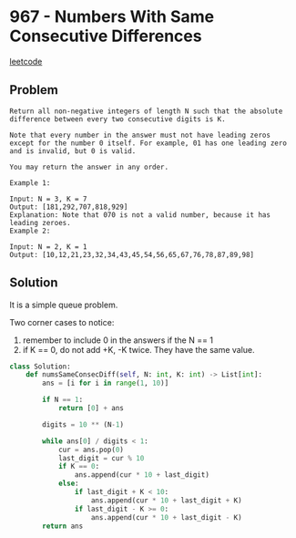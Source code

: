 # 967 - Numbers With Same Consecutive Differences

[leetcode](https://leetcode.com/problems/numbers-with-same-consecutive-differences/)

## Problem

    Return all non-negative integers of length N such that the absolute difference between every two consecutive digits is K.
    
    Note that every number in the answer must not have leading zeros except for the number 0 itself. For example, 01 has one leading zero and is invalid, but 0 is valid.
    
    You may return the answer in any order.
    
    Example 1:
    
    Input: N = 3, K = 7
    Output: [181,292,707,818,929]
    Explanation: Note that 070 is not a valid number, because it has leading zeroes.
    Example 2:
    
    Input: N = 2, K = 1
    Output: [10,12,21,23,32,34,43,45,54,56,65,67,76,78,87,89,98]

## Solution

It is a simple queue problem.

Two corner cases to notice:

1.  remember to include 0 in the answers if the N == 1
2.  if K == 0, do not add +K, -K twice. They have the same value.

```python
class Solution:
    def numsSameConsecDiff(self, N: int, K: int) -> List[int]:
        ans = [i for i in range(1, 10)]

        if N == 1:
            return [0] + ans

        digits = 10 ** (N-1)

        while ans[0] / digits < 1:
            cur = ans.pop(0)
            last_digit = cur % 10
            if K == 0:
                ans.append(cur * 10 + last_digit)
            else:
                if last_digit + K < 10:
                    ans.append(cur * 10 + last_digit + K)
                if last_digit - K >= 0:
                    ans.append(cur * 10 + last_digit - K)
        return ans
```
